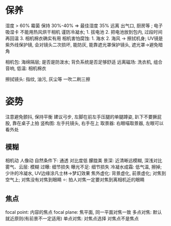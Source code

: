 
# 保养
湿度 > 60%   霉菌
保持 30%-40% => 最佳湿度 35%
远离 出气口, 厨房等 ;   电子吸湿卡
不能用热风烘干相机
谨防冷凝水; 1. 拔电池 2. 把电池放到包内, 过段时间再回温  3. 相机棉衣确实有用
相机害怕腐蚀: 1. 海水  2. 海风  -> 擦拭机身;
UV镜是紫外线保护镜, 会对镜头二次损坏, 能防灰, 能靠遮光罩保护镜头, 
遮光罩->避免暗角

相机包: 海绵隔层; 是否是防泼水; 背负系统是否足够舒适
远离磁场: 洗衣机, 组合音响, 
低温: 相机棉衣

擦拭镜头: 指纹, 油污, 灰尘等
一吹二刷三擦

# 姿势
注意避免颤抖, 保持平衡
建议弓步, 左脚在前左手压腿的单腿蹲姿, 趴下不要撅屁股, 靠在桌子上拍
竖构图: 左手托镜头, 右手在上
取景器: 右眼喵取景器, 左眼可以看外处

## 模糊
相机动
人像动
自然条件下: 通透  对比度低  朦胧美
景深: 近清晰远模糊, 深浅对比
雾气、云层: 模糊
过曝: 细节损失
曝光不足: 细节损失
冷凝水成霜: 低气温, 擦掉; 少许的冷凝水, UV边缘涂凡士林->梦幻效果
焦外虚化: 背景虚化, 前景虚化; 对焦到空气上; 对焦没有对焦到眼睛 ⭐️: 拍人对焦一定要对焦到离相机近的眼睛

## 焦点
focal point: 内容的焦点
focal plane: 焦平面, 同一平面对焦一致
多点对焦: 默认就近原则(有前景不一定适用)
单点对焦: 对焦点选择
对焦点不是焦点





